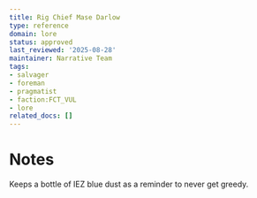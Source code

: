 ```yaml
---
title: Rig Chief Mase Darlow
type: reference
domain: lore
status: approved
last_reviewed: '2025-08-28'
maintainer: Narrative Team
tags:
- salvager
- foreman
- pragmatist
- faction:FCT_VUL
- lore
related_docs: []
---
```



# Notes

Keeps a bottle of IEZ blue dust as a reminder to never get greedy.
